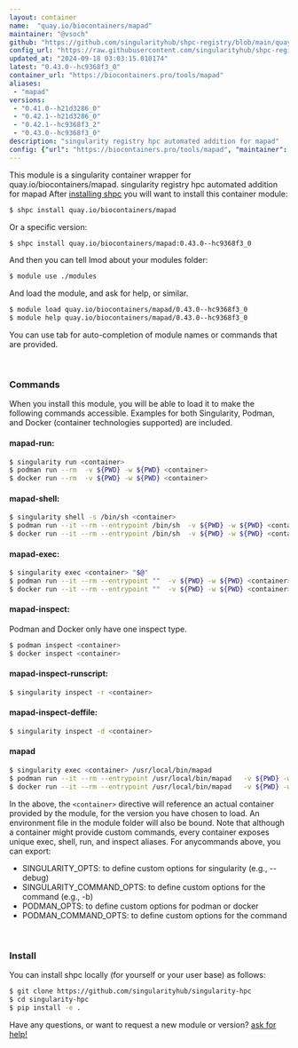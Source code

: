 ```yaml
---
layout: container
name:  "quay.io/biocontainers/mapad"
maintainer: "@vsoch"
github: "https://github.com/singularityhub/shpc-registry/blob/main/quay.io/biocontainers/mapad/container.yaml"
config_url: "https://raw.githubusercontent.com/singularityhub/shpc-registry/main/quay.io/biocontainers/mapad/container.yaml"
updated_at: "2024-09-18 03:03:15.010174"
latest: "0.43.0--hc9368f3_0"
container_url: "https://biocontainers.pro/tools/mapad"
aliases:
 - "mapad"
versions:
 - "0.41.0--h21d3286_0"
 - "0.42.1--h21d3286_0"
 - "0.42.1--hc9368f3_2"
 - "0.43.0--hc9368f3_0"
description: "singularity registry hpc automated addition for mapad"
config: {"url": "https://biocontainers.pro/tools/mapad", "maintainer": "@vsoch", "description": "singularity registry hpc automated addition for mapad", "latest": {"0.43.0--hc9368f3_0": "sha256:a28ebe78522dc05a1e17d8a3c027f08f72f4f114a5bc07be56f3cebaef96bbe3"}, "tags": {"0.41.0--h21d3286_0": "sha256:56e55958c6d4c8c2d71e5ee50d57031efc20ea6a056d729d8d52f1fc9f45636d", "0.42.1--h21d3286_0": "sha256:4b768302a111ee3b7a4c627ef356d1162f82e09ba7408d66190d9368a8f49ff2", "0.42.1--hc9368f3_2": "sha256:33f09242d5bfb7899ea44cc67efbf628cef64cecb4b116de52eb66e10998cbf6", "0.43.0--hc9368f3_0": "sha256:a28ebe78522dc05a1e17d8a3c027f08f72f4f114a5bc07be56f3cebaef96bbe3"}, "docker": "quay.io/biocontainers/mapad", "aliases": {"mapad": "/usr/local/bin/mapad"}}
---
```


This module is a singularity container wrapper for quay.io/biocontainers/mapad.
singularity registry hpc automated addition for mapad
After [installing shpc](#install) you will want to install this container module:


```bash
$ shpc install quay.io/biocontainers/mapad
```

Or a specific version:

```bash
$ shpc install quay.io/biocontainers/mapad:0.43.0--hc9368f3_0
```

And then you can tell lmod about your modules folder:

```bash
$ module use ./modules
```

And load the module, and ask for help, or similar.

```bash
$ module load quay.io/biocontainers/mapad/0.43.0--hc9368f3_0
$ module help quay.io/biocontainers/mapad/0.43.0--hc9368f3_0
```

You can use tab for auto-completion of module names or commands that are provided.

<br>

### Commands

When you install this module, you will be able to load it to make the following commands accessible.
Examples for both Singularity, Podman, and Docker (container technologies supported) are included.

#### mapad-run:

```bash
$ singularity run <container>
$ podman run --rm  -v ${PWD} -w ${PWD} <container>
$ docker run --rm  -v ${PWD} -w ${PWD} <container>
```

#### mapad-shell:

```bash
$ singularity shell -s /bin/sh <container>
$ podman run --it --rm --entrypoint /bin/sh  -v ${PWD} -w ${PWD} <container>
$ docker run --it --rm --entrypoint /bin/sh  -v ${PWD} -w ${PWD} <container>
```

#### mapad-exec:

```bash
$ singularity exec <container> "$@"
$ podman run --it --rm --entrypoint ""  -v ${PWD} -w ${PWD} <container> "$@"
$ docker run --it --rm --entrypoint ""  -v ${PWD} -w ${PWD} <container> "$@"
```

#### mapad-inspect:

Podman and Docker only have one inspect type.

```bash
$ podman inspect <container>
$ docker inspect <container>
```

#### mapad-inspect-runscript:

```bash
$ singularity inspect -r <container>
```

#### mapad-inspect-deffile:

```bash
$ singularity inspect -d <container>
```


#### mapad

```bash
$ singularity exec <container> /usr/local/bin/mapad
$ podman run --it --rm --entrypoint /usr/local/bin/mapad   -v ${PWD} -w ${PWD} <container> -c " $@"
$ docker run --it --rm --entrypoint /usr/local/bin/mapad   -v ${PWD} -w ${PWD} <container> -c " $@"
```



In the above, the `<container>` directive will reference an actual container provided
by the module, for the version you have chosen to load. An environment file in the
module folder will also be bound. Note that although a container
might provide custom commands, every container exposes unique exec, shell, run, and
inspect aliases. For anycommands above, you can export:

 - SINGULARITY_OPTS: to define custom options for singularity (e.g., --debug)
 - SINGULARITY_COMMAND_OPTS: to define custom options for the command (e.g., -b)
 - PODMAN_OPTS: to define custom options for podman or docker
 - PODMAN_COMMAND_OPTS: to define custom options for the command

<br>

### Install

You can install shpc locally (for yourself or your user base) as follows:

```bash
$ git clone https://github.com/singularityhub/singularity-hpc
$ cd singularity-hpc
$ pip install -e .
```

Have any questions, or want to request a new module or version? [ask for help!](https://github.com/singularityhub/singularity-hpc/issues)
